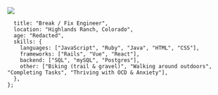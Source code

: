 ![](https://res.cloudinary.com/dzi34bvpv/image/upload/v1661102907/File_icnpo5.jpg)

```const joyceJewell = {
  title: "Break / Fix Engineer",
  location: "Highlands Ranch, Colorado",
  age: "Redacted",
  skills: {
    languages: ["JavaScript", "Ruby", "Java", "HTML", "CSS"],
    frameworks: ["Rails", "Vue", "React"],
    backend: ["SQL", "mySQL", "Postgres"],
    other: ["Biking (trail & gravel)", "Walking around outdoors", "Completing Tasks", "Thriving with OCD & Anxiety"],
  },
};

